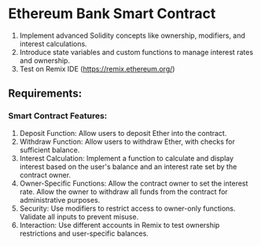 # Ethereum Bank Smart Contract

1. Implement advanced Solidity concepts like ownership, modifiers, and interest calculations.
2. Introduce state variables and custom functions to manage interest rates and ownership.
3. Test on Remix IDE (https://remix.ethereum.org/)

## Requirements:
### Smart Contract Features:

1. Deposit Function: Allow users to deposit Ether into the contract.
2. Withdraw Function: Allow users to withdraw Ether, with checks for sufficient balance.
3. Interest Calculation: Implement a function to calculate and display interest based on the user's balance and an interest rate set by the contract owner.
4. Owner-Specific Functions: Allow the contract owner to set the interest rate. Allow the owner to withdraw all funds from the contract for administrative purposes.
5. Security: Use modifiers to restrict access to owner-only functions. Validate all inputs to prevent misuse.
6. Interaction: Use different accounts in Remix to test ownership restrictions and user-specific balances.
   
